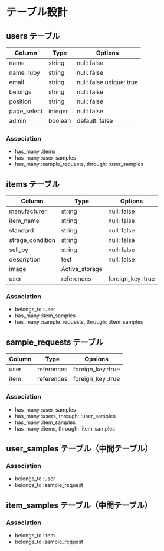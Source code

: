 # テーブル設計

## users テーブル

| Column             | Type    |  Options                    |
|--------------------|---------|-----------------------------|
| name               | string  | null: false                 |
| name_ruby          | string  | null: false                 |
| email              | string  | null: false unique: true    |
| belongs            | string  | null: false                 |
| position           | string  | null: false                 |
| page_select        | integer | null: false                 |
| admin              | boolean | default: false              |

### Association

- has_many :items
- has_many :user_samples
- has_many :sample_requests, through: :user_samples

## items テーブル

| Column              | Type           |  Options           |
|---------------------|----------------|--------------------|
| manufacturer        | string         | null: false        |
| item_name           | string         | null: false        |
| standard            | string         | null: false        |
| strage_condition    | string         | null: false        |
| sell_by             | string         | null: false        |
| description         | text           | null: false        |
| image               | Active_storage |                    |
| user                | references     | foreign_key :true  |

### Association

- belongs_to :user
- has_many :item_samples
- has_many :sample_requests, through: :item_samples

## sample_requests テーブル

| Column   | Type        | Opsions           |
|----------|-------------|-------------------|
| user     | references  | foreign_key :true |
| item     | references  | foreign_key :true |

### Association

- has_many :user_samples
- has_many :users, through: :user_samples
- has_many :item_samples
- has_many :items, through: :item_samples

## user_samples テーブル（中間テーブル）

### Association

- belongs_to :user
- belongs_to :sample_request

## item_samples テーブル（中間テーブル）

### Association

- belongs_to :item
- belongs_to :sample_request